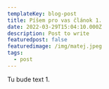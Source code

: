 ```yaml
---
templateKey: blog-post
title: Píšem pro vas článok 1.
date: 2022-03-29T15:04:10.000Z
description: Post to write
featuredpost: false
featuredimage: /img/matej.jpeg
tags:
  - post
---
```

Tu bude text 1.